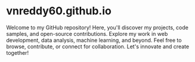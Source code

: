 # vnreddy60.github.io
Welcome to my GitHub repository! Here, you'll discover my projects, code samples, and open-source contributions. Explore my work in web development, data analysis, machine learning, and beyond. Feel free to browse, contribute, or connect for collaboration. Let's innovate and create together!
